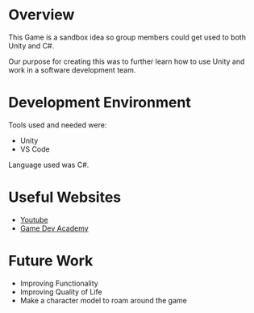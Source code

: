 # Overview

This Game is a sandbox idea so group members could get used to both Unity and C#.

Our purpose for creating this was to further learn how to use Unity and work in a software development team.

# Development Environment

Tools used and needed were:
 - Unity
 - VS Code

Language used was C#.

# Useful Websites

* [Youtube](https://www.youtube.com/watch?v=wbpMiKiSKm8&list=PLFt_AvWsXl0eBW2EiBtl_sxmDtSgZBxB3&ab_channel=SebastianLague)
* [Game Dev Academy](https://gamedevacademy.org/complete-guide-to-procedural-level-generation-in-unity-part-1/)

# Future Work

* Improving Functionality
* Improving Quality of Life
* Make a character model to roam around the game
